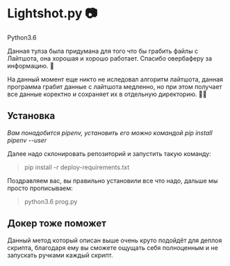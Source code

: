 # **Lightshot.py** 📷
Python3.6


Данная тулза была придумана для того что бы грабить файлы с Лайтшота, она хорошая и хорошо работает. Спасибо овербаферу за информацию. 👀

На данный момент еще никто не иследовал алгоритм лайтшота, данная программа грабит данные с лайтшота медленно, но при этом получает все данные коректно и сохраняет их в отдельную директорию.  👨‍🏭


## Установка

*Вам понадобится pipenv, установить его можно командой pip install pipenv --user* 

Далее надо склонировать репозиторий и запустить такую команду:

> pip install -r deploy-requirements.txt

Поздравляем вас, вы правильно установили все что надо, дальше мы просто прописываем:

> python3.6 prog.py

## Докер тоже поможет

Данный метод который описан выше очень круто подойдёт для деплоя скрипта, благодаря ему вы сможете ощущать себя полноценным и не запускать ручками каждый скрипт.